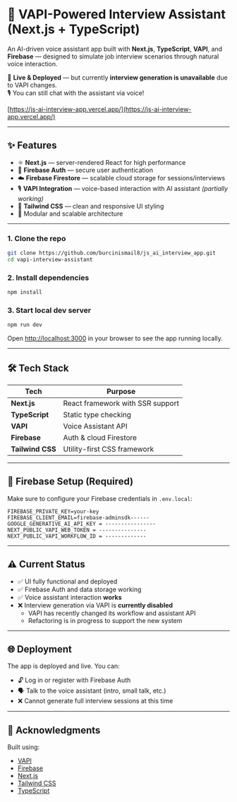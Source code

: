 # 🧠 VAPI-Powered Interview Assistant (Next.js + TypeScript)

An AI-driven voice assistant app built with **Next.js**, **TypeScript**, **VAPI**, and **Firebase** — designed to simulate job interview scenarios through natural voice interaction.

🚀 **Live & Deployed** — but currently **interview generation is unavailable** due to VAPI changes.  
🎙️ You can still chat with the assistant via voice!

[https://js-ai-interview-app.vercel.app/](https://js-ai-interview-app.vercel.app/)

---

## ✨ Features

- ⚛️ **Next.js** — server-rendered React for high performance
- 🔐 **Firebase Auth** — secure user authentication
- ☁️ **Firebase Firestore** — scalable cloud storage for sessions/interviews
- 🎙️ **VAPI Integration** — voice-based interaction with AI assistant _(partially working)_
- 🎨 **Tailwind CSS** — clean and responsive UI styling
- 🧩 Modular and scalable architecture

---

### 1. Clone the repo

```bash
git clone https://github.com/burcinismail8/js_ai_interview_app.git
cd vapi-interview-assistant
```

### 2. Install dependencies

```bash
npm install
```

### 3. Start local dev server

```bash
npm run dev
```

Open [http://localhost:3000](http://localhost:3000) in your browser to see the app running locally.

---

## 🛠️ Tech Stack

| Tech             | Purpose                          |
| ---------------- | -------------------------------- |
| **Next.js**      | React framework with SSR support |
| **TypeScript**   | Static type checking             |
| **VAPI**         | Voice Assistant API              |
| **Firebase**     | Auth & cloud Firestore           |
| **Tailwind CSS** | Utility-first CSS framework      |

---

## 🔐 Firebase Setup (Required)

Make sure to configure your Firebase credentials in `.env.local`:

```env
FIREBASE_PRIVATE_KEY=your-key
FIREBASE_CLIENT_EMAIL=firebase-adminsdk------
GOOGLE_GENERATIVE_AI_API_KEY = ----------------
NEXT_PUBLIC_VAPI_WEB_TOKEN = ---------------
NEXT_PUBLIC_VAPI_WORKFLOW_ID = -------------
```

---

## ⚠️ Current Status

- ✅ UI fully functional and deployed
- ✅ Firebase Auth and data storage working
- ✅ Voice assistant interaction **works**
- ❌ Interview generation via VAPI is **currently disabled**
  - VAPI has recently changed its workflow and assistant API
  - Refactoring is in progress to support the new system

---

## 🌐 Deployment

The app is deployed and live. You can:

- 🔓 Log in or register with Firebase Auth
- 🗣️ Talk to the voice assistant (intro, small talk, etc.)
- ❌ Cannot generate full interview sessions at this time

---

## 🙏 Acknowledgments

Built using:

- [VAPI](https://vapi.ai/)
- [Firebase](https://firebase.google.com/)
- [Next.js](https://nextjs.org/)
- [Tailwind CSS](https://tailwindcss.com/)
- [TypeScript](https://www.typescriptlang.org/)
